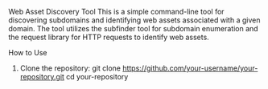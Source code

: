 Web Asset Discovery Tool
This is a simple command-line tool for discovering subdomains and identifying web assets associated with a given domain. The tool utilizes the subfinder tool for subdomain enumeration and the request library for HTTP requests to identify web assets.

How to Use
1. Clone the repository:
   git clone https://github.com/your-username/your-repository.git
   cd your-repository
